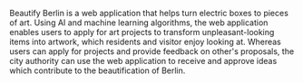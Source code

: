 Beautify Berlin is a web application that helps turn electric boxes to pieces of art. Using AI and machine learning algorithms, the web application enables users to apply for art projects to transform unpleasant-looking items into artwork, which residents and visitor enjoy looking at. Whereas users can apply for projects and provide feedback on other's proposals, the city authority can use the web application to receive and approve ideas which contribute to the beautification of Berlin.
